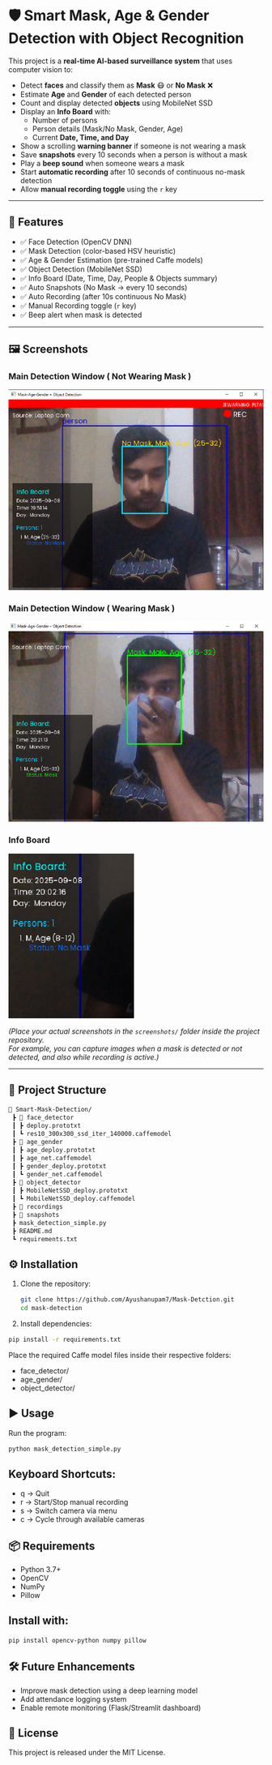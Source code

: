 # 🛡️ Smart Mask, Age & Gender Detection with Object Recognition  

This project is a **real-time AI-based surveillance system** that uses computer vision to:  

- Detect **faces** and classify them as **Mask** 😷 or **No Mask** ❌  
- Estimate **Age** and **Gender** of each detected person  
- Count and display detected **objects** using MobileNet SSD  
- Display an **Info Board** with:
  - Number of persons  
  - Person details (Mask/No Mask, Gender, Age)  
  - Current **Date, Time, and Day**  
- Show a scrolling **warning banner** if someone is not wearing a mask  
- Save **snapshots** every 10 seconds when a person is without a mask  
- Play a **beep sound** when someone wears a mask  
- Start **automatic recording** after 10 seconds of continuous no-mask detection  
- Allow **manual recording toggle** using the `r` key  

---

## 🚀 Features  

- ✅ Face Detection (OpenCV DNN)  
- ✅ Mask Detection (color-based HSV heuristic)  
- ✅ Age & Gender Estimation (pre-trained Caffe models)  
- ✅ Object Detection (MobileNet SSD)  
- ✅ Info Board (Date, Time, Day, People & Objects summary)  
- ✅ Auto Snapshots (No Mask → every 10 seconds)  
- ✅ Auto Recording (after 10s continuous No Mask)  
- ✅ Manual Recording toggle (`r` key)  
- ✅ Beep alert when mask is detected  

---

## 🖼️ Screenshots  

### Main Detection Window ( Not Wearing Mask ) 
![Detection Screenshot](https://github.com/Ayushanupam7/Mask-Detction/blob/main/assets/Screenshot%202025-09-08%20195137.png) 

### Main Detection Window ( Wearing Mask ) 
![Detection Screenshot](https://github.com/Ayushanupam7/Mask-Detction/blob/main/assets/masked.png) 

### Info Board  
![Info Board](https://github.com/Ayushanupam7/Mask-Detction/blob/main/assets/info.png)  

*(Place your actual screenshots in the `screenshots/` folder inside the project repository.  
For example, you can capture images when a mask is detected or not detected, and also while recording is active.)*


---

## 📂 Project Structure

```text
📂 Smart-Mask-Detection/
 ┣ 📂 face_detector
 ┃ ┣ deploy.prototxt
 ┃ ┗ res10_300x300_ssd_iter_140000.caffemodel
 ┣ 📂 age_gender
 ┃ ┣ age_deploy.prototxt
 ┃ ┣ age_net.caffemodel
 ┃ ┣ gender_deploy.prototxt
 ┃ ┗ gender_net.caffemodel
 ┣ 📂 object_detector
 ┃ ┣ MobileNetSSD_deploy.prototxt
 ┃ ┗ MobileNetSSD_deploy.caffemodel
 ┣ 📂 recordings
 ┣ 📂 snapshots
 ┣ mask_detection_simple.py
 ┣ README.md
 ┗ requirements.txt
```

## ⚙️ Installation  

1. Clone the repository:  
   ```bash
   git clone https://github.com/Ayushanupam7/Mask-Detction.git
   cd mask-detection
   ```
2. Install dependencies:
```bash
pip install -r requirements.txt
```

Place the required Caffe model files inside their respective folders:

- face_detector/
- age_gender/
- object_detector/

## ▶️ Usage

Run the program:
```bash
python mask_detection_simple.py
```

## Keyboard Shortcuts:

- q → Quit
- r → Start/Stop manual recording
- s → Switch camera via menu
- c → Cycle through available cameras

## 📦 Requirements

- Python 3.7+
- OpenCV
- NumPy
- Pillow

## Install with:
```bash
pip install opencv-python numpy pillow
```

## 🛠️ Future Enhancements

- Improve mask detection using a deep learning model
- Add attendance logging system
- Enable remote monitoring (Flask/Streamlit dashboard)
  
## 📝 License

This project is released under the MIT License.
